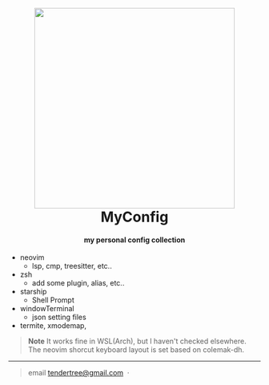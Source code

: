 
<h1 align="center">
  <br>
  <img src="https://i.imgur.com/eBWJEvU.jpg" width="400" heigt="400">
  <br>
  MyConfig
  <br>
</h1>

<h4 align="center">my personal config collection </h4>


* neovim
  - lsp, cmp, treesitter, etc.. 
* zsh
  - add some plugin, alias, etc..
* starship 
  - Shell Prompt
* windowTerminal
  - json setting files  
* termite, xmodemap, 
> **Note**
It works fine in WSL(Arch), but I haven't checked elsewhere. The neovim shorcut keyboard layout is set based on colemak-dh.

---
> email [tendertree@gmail.com](mailto:tendertree@gmail.com) &nbsp;&middot;&nbsp;



